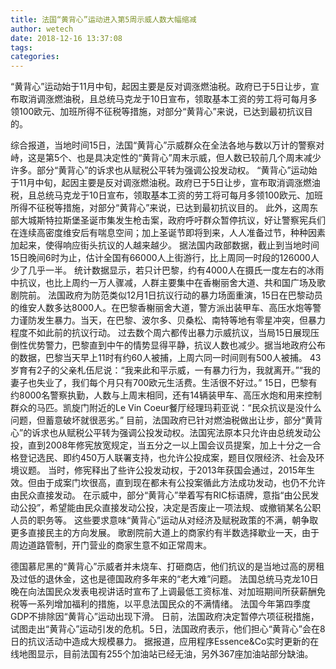 ```yaml
---
title: 法国“黄背心”运动进入第5周示威人数大幅缩减
author: wetech
date: 2018-12-16 13:37:08
tags: 
categories: 
---
```

“黄背心”运动始于11月中旬，起因主要是反对调涨燃油税。政府已于5日让步，宣布取消调涨燃油税，且总统马克龙于10日宣布，领取基本工资的劳工将可每月多领100欧元、加班所得不征税等措施，对部分“黄背心”来说，已达到最初抗议目的。
<!-- more -->
综合报道，当地时间15日，法国“黄背心”示威群众在全法各地与数以万计的警察对峙，这是第5个、也是具决定性的“黄背心”周末示威，但人数已较前几个周末减少许多。部分“黄背心”的诉求也从赋税公平转为强调公投发动权。
“黄背心”运动始于11月中旬，起因主要是反对调涨燃油税。政府已于5日让步，宣布取消调涨燃油税，且总统马克龙于10日宣布，领取基本工资的劳工将可每月多领100欧元、加班所得不征税等措施，对部分“黄背心”来说，已达到最初抗议目的。
此外，这周东部大城斯特拉斯堡圣诞市集发生枪击案，政府呼吁群众暂停抗议，好让警察宪兵们在连续高密度维安后有喘息空间；加上圣诞节即将到来，人人准备过节，种种因素加起来，使得响应街头抗议的人越来越少。
据法国内政部数据，截止到当地时间15日晚间6时为止，估计全国有66000人上街游行，比上周同一时段的126000人少了几乎一半。
统计数据显示，若只计巴黎，约有4000人在摄氏一度左右的冰雨中抗议，也比上周约一万人骤减，人群主要集中在香榭丽舍大道、共和国广场及歌剧院前。
法国政府为防范类似12月1日抗议行动的暴力场面重演，15日在巴黎动员的维安人数多达8000人。在巴黎香榭丽舍大道，警方派出装甲车、高压水炮等警力谨防发生暴力。当天，在巴黎、波尔多、贝桑松、南特等地有零星冲突，但暴力程度不如此前的抗议行动。
过去数个周六都传出暴力示威抗议，当局15日展现压倒性优势警力，巴黎直到中午的情势显得平静，抗议人数也减少。据当地政府公布的数据，巴黎当天早上11时有约60人被捕，上周六同一时间则有500人被捕。
43岁育有2子的父亲札伍尼说：“我来此和平示威，一有暴力行为，我就离开。”“我的妻子也失业了，我们每个月只有700欧元生活费。生活很不好过。”
15日，巴黎有约8000名警察执勤，人数与上周末相同，还有14辆装甲车、高压水炮和用来控制群众的马匹。凯旋门附近的Le Vin Coeur餐厅经理玛莉亚说：“民众抗议是没什么问题，但蓄意破坏就很恶劣。”
目前，法国政府已针对燃油税做出让步，部分“黄背心”的诉求也从赋税公平转为强调公投发动权。法国宪法原本只允许由总统发动公投，直到2008年修宪放宽规定，当五分之一以上国会议员提案，加上十分之一合格登记选民、即约450万人联署支持，也允许公投成案，题目仅限经济、社会及环境议题。
当时，修宪释出了些许公投发动权，于2013年获国会通过，2015年生效。但由于成案门坎很高，直到现在都未有公投案循此方法成功发动，也仍不允许由民众直接发动。
在示威中，部分“黄背心”举着写有RIC标语牌，意指“由公民发动公投”，希望能由民众直接发动公投，决定是否废止一项法规、或撤销某名公职人员的职务等。
这些要求意味“黄背心”运动从对经济及赋税政策的不满，朝争取更多直接民主的方向发展。
歌剧院前大道上的商家约有半数选择歇业一天，由于周边道路管制，开门营业的商家生意不如正常周末。
 
 
德国慕尼黑的“黄背心”示威者并未烧车、打砸商店，他们抗议的是当地过高的房租及过低的退休金，这也是德国政府多年来的“老大难”问题。
法国总统马克龙10日晚在向法国民众发表电视讲话时宣布了上调最低工资标准、对加班期间所获薪酬免税等一系列增加福利的措施，以平息法国民众的不满情绪。
法国今年第四季度GDP不排除因“黄背心”运动出现下滑。
日前，法国政府决定暂停六项征税措施，试图走出“黄背心”运动引发的危机。5日，法国政府表示，他们担心“黄背心”会在8日的抗议活动中造成大规模暴力。
据报道，应用程序Essence&Co实时更新的在线地图显示，目前法国有255个加油站已经无油，另外367座加油站部分缺油。
